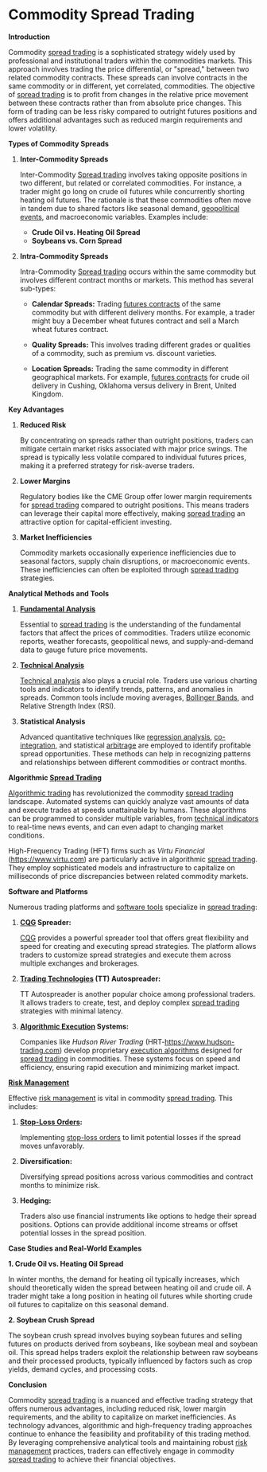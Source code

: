 # Commodity Spread Trading

**Introduction**

Commodity [spread trading](../s/spread_trading.md) is a sophisticated strategy widely used by professional and institutional traders within the commodities markets. This approach involves trading the price differential, or "spread," between two related commodity contracts. These spreads can involve contracts in the same commodity or in different, yet correlated, commodities. The objective of [spread trading](../s/spread_trading.md) is to profit from changes in the relative price movement between these contracts rather than from absolute price changes. This form of trading can be less risky compared to outright futures positions and offers additional advantages such as reduced margin requirements and lower volatility.

**Types of Commodity Spreads**

1. **Inter-Commodity Spreads**
   
   Inter-Commodity [Spread trading](../s/spread_trading.md) involves taking opposite positions in two different, but related or correlated commodities. For instance, a trader might go long on crude oil futures while concurrently shorting heating oil futures. The rationale is that these commodities often move in tandem due to shared factors like seasonal demand, [geopolitical events](../g/geopolitical_events.md), and macroeconomic variables. Examples include:

   - **Crude Oil vs. Heating Oil Spread**
   - **Soybeans vs. Corn Spread**

2. **Intra-Commodity Spreads**
   
   Intra-Commodity [Spread trading](../s/spread_trading.md) occurs within the same commodity but involves different contract months or markets. This method has several sub-types:

   - **Calendar Spreads:** Trading [futures contracts](../f/futures_contracts.md) of the same commodity but with different delivery months. For example, a trader might buy a December wheat futures contract and sell a March wheat futures contract.
   
   - **Quality Spreads:** This involves trading different grades or qualities of a commodity, such as premium vs. discount varieties.
   
   - **Location Spreads:** Trading the same commodity in different geographical markets. For example, [futures contracts](../f/futures_contracts.md) for crude oil delivery in Cushing, Oklahoma versus delivery in Brent, United Kingdom.

**Key Advantages**

1. **Reduced Risk**
   
   By concentrating on spreads rather than outright positions, traders can mitigate certain market risks associated with major price swings. The spread is typically less volatile compared to individual futures prices, making it a preferred strategy for risk-averse traders.

2. **Lower Margins**
   
   Regulatory bodies like the CME Group offer lower margin requirements for [spread trading](../s/spread_trading.md) compared to outright positions. This means traders can leverage their capital more effectively, making [spread trading](../s/spread_trading.md) an attractive option for capital-efficient investing.

3. **Market Inefficiencies**
   
   Commodity markets occasionally experience inefficiencies due to seasonal factors, supply chain disruptions, or macroeconomic events. These inefficiencies can often be exploited through [spread trading](../s/spread_trading.md) strategies.

**Analytical Methods and Tools**

1. **[Fundamental Analysis](../f/fundamental_analysis.md)**
   
   Essential to [spread trading](../s/spread_trading.md) is the understanding of the fundamental factors that affect the prices of commodities. Traders utilize economic reports, weather forecasts, geopolitical news, and supply-and-demand data to gauge future price movements.

2. **[Technical Analysis](../t/technical_analysis.md)**
   
   [Technical analysis](../t/technical_analysis.md) also plays a crucial role. Traders use various charting tools and indicators to identify trends, patterns, and anomalies in spreads. Common tools include moving averages, [Bollinger Bands](../b/bollinger_bands.md), and Relative Strength Index (RSI).

3. **Statistical Analysis**
   
   Advanced quantitative techniques like [regression analysis](../r/regression_analysis.md), [co-integration](../c/co-integration.md), and statistical [arbitrage](../a/arbitrage.md) are employed to identify profitable spread opportunities. These methods can help in recognizing patterns and relationships between different commodities or contract months.

**Algorithmic [Spread Trading](../s/spread_trading.md)**

[Algorithmic trading](../a/algorithmic_trading.md) has revolutionized the commodity [spread trading](../s/spread_trading.md) landscape. Automated systems can quickly analyze vast amounts of data and execute trades at speeds unattainable by humans. These algorithms can be programmed to consider multiple variables, from [technical indicators](../t/technical_indicators.md) to real-time news events, and can even adapt to changing market conditions.

High-Frequency Trading (HFT) firms such as *Virtu Financial* (https://www.virtu.com) are particularly active in algorithmic [spread trading](../s/spread_trading.md). They employ sophisticated models and infrastructure to capitalize on milliseconds of price discrepancies between related commodity markets.

**Software and Platforms**

Numerous trading platforms and [software tools](../s/software_tools_for_trading.md) specialize in [spread trading](../s/spread_trading.md):

1. **[CQG](../c/cqg.md) Spreader:**
   
   [CQG](../c/cqg.md) provides a powerful spreader tool that offers great flexibility and speed for creating and executing spread strategies. The platform allows traders to customize spread strategies and execute them across multiple exchanges and brokerages.

2. **[Trading Technologies](../t/trading_technologies.md) (TT) Autospreader:**
   
   TT Autospreader is another popular choice among professional traders. It allows traders to create, test, and deploy complex [spread trading](../s/spread_trading.md) strategies with minimal latency.

3. **[Algorithmic Execution](../a/algorithmic_execution.md) Systems:**
   
   Companies like *Hudson River Trading* (HRT-https://www.hudson-trading.com) develop proprietary [execution algorithms](../e/execution_algorithms.md) designed for [spread trading](../s/spread_trading.md) in commodities. These systems focus on speed and efficiency, ensuring rapid execution and minimizing market impact.

**[Risk Management](../r/risk_management.md)**

Effective [risk management](../r/risk_management.md) is vital in commodity [spread trading](../s/spread_trading.md). This includes:

1. **[Stop-Loss Orders](../s/stop-loss_orders.md):**
   
   Implementing [stop-loss orders](../s/stop-loss_orders.md) to limit potential losses if the spread moves unfavorably.

2. **Diversification:**
   
   Diversifying spread positions across various commodities and contract months to minimize risk.

3. **Hedging:**
   
   Traders also use financial instruments like options to hedge their spread positions. Options can provide additional income streams or offset potential losses in the spread position.

**Case Studies and Real-World Examples**

**1. Crude Oil vs. Heating Oil Spread**

In winter months, the demand for heating oil typically increases, which should theoretically widen the spread between heating oil and crude oil. A trader might take a long position in heating oil futures while shorting crude oil futures to capitalize on this seasonal demand. 

**2. Soybean Crush Spread**

The soybean crush spread involves buying soybean futures and selling futures on products derived from soybeans, like soybean meal and soybean oil. This spread helps traders exploit the relationship between raw soybeans and their processed products, typically influenced by factors such as crop yields, demand cycles, and processing costs.

**Conclusion**

Commodity [spread trading](../s/spread_trading.md) is a nuanced and effective trading strategy that offers numerous advantages, including reduced risk, lower margin requirements, and the ability to capitalize on market inefficiencies. As technology advances, algorithmic and high-frequency trading approaches continue to enhance the feasibility and profitability of this trading method. By leveraging comprehensive analytical tools and maintaining robust [risk management](../r/risk_management.md) practices, traders can effectively engage in commodity [spread trading](../s/spread_trading.md) to achieve their financial objectives.